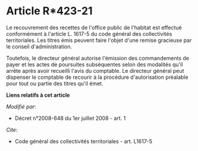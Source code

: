 # Article R*423-21

Le recouvrement des recettes de l'office public de l'habitat est effectué conformément à l'article L. 1617-5 du code général
des collectivités territoriales. Les titres émis peuvent faire l'objet d'une remise gracieuse par le conseil
d'administration. 

Toutefois, le directeur général autorise l'émission des commandements de payer et les actes de poursuites subséquentes selon
des modalités qu'il arrête après avoir recueilli l'avis du comptable. Le directeur général peut dispenser le comptable de
recourir à la procédure d'autorisation préalable pour tout ou partie des titres qu'il émet.

**Liens relatifs à cet article**

_Modifié par_:

  - Décret n°2008-648 du 1er juillet 2008 - art. 1

_Cite_:

  - Code général des collectivités territoriales - art. L1617-5
